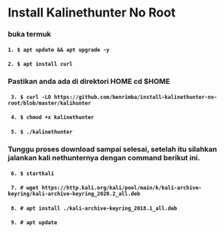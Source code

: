 # Install Kalinethunter No Root
### buka termuk
#### ``` 1. $ apt update && apt upgrade -y ```
#### ``` 2. $ apt install curl ```
### Pastikan anda ada di direktori HOME cd $HOME
#### ``` 3. $ curl -LO https://github.com/benrimba/install-kalinethunter-no-root/blob/master/kalihunter```
#### ``` 4. $ chmod +x kalinethunter```
#### ``` 5. $ ./kalinethunter```
### Tunggu proses download sampai selesai, setelah itu silahkan jalankan kali nethunternya dengan command berikut ini.
#### ``` 6. $ startkali```
#### ``` 7. # wget https://http.kali.org/kali/pool/main/k/kali-archive-keyring/kali-archive-keyring_2020.2_all.deb```
#### ``` 8. # apt install ./kali-archive-keyring_2018.1_all.deb```
#### ``` 9. # apt update```
